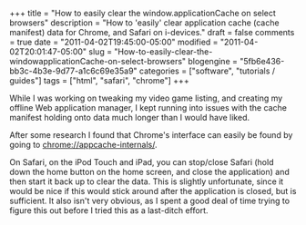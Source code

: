 +++
title = "How to easily clear the window.applicationCache on select browsers"
description = "How to 'easily' clear application cache (cache manifest) data for Chrome, and Safari on i-devices."
draft = false
comments = true
date = "2011-04-02T19:45:00-05:00"
modified = "2011-04-02T20:01:47-05:00"
slug = "How-to-easily-clear-the-windowapplicationCache-on-select-browsers"
blogengine = "5fb6e436-bb3c-4b3e-9d77-a1c6c69e35a9"
categories = ["software", "tutorials / guides"]
tags = ["html", "safari", "chrome"]
+++

<p>While I was working on tweaking my video game listing, and creating my offline Web application manager, I kept running into issues with the cache manifest holding onto data much longer than I would have liked.</p>
<p>After some research I found that Chrome's interface can easily be found by going to&nbsp;<a rel="external nofollow" href="chrome://appcache-internals/">chrome://appcache-internals/</a>.</p>
<p>On Safari, on the iPod Touch and iPad, you can stop/close Safari (hold down the home button on the home screen, and close the application) and then start it back up to clear the data. This is slightly unfortunate, since it would be nice if this would stick around after the application is closed, but is sufficient. It also isn't very obvious, as I spent a good deal of time trying to figure this out before I tried this as a last-ditch effort.</p>
